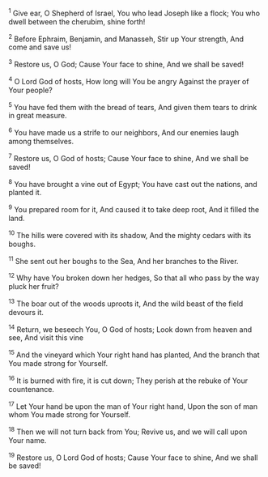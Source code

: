 <sup>1</sup> 
Give ear, O Shepherd of Israel, You who lead Joseph like a flock; You who dwell between the cherubim, shine forth! 

<sup>2</sup> 
Before Ephraim, Benjamin, and Manasseh, Stir up Your strength, And come and save us! 

<sup>3</sup> 
Restore us, O God; Cause Your face to shine, And we shall be saved! 

<sup>4</sup> 
O Lord God of hosts, How long will You be angry Against the prayer of Your people? 

<sup>5</sup> 
You have fed them with the bread of tears, And given them tears to drink in great measure. 

<sup>6</sup> 
You have made us a strife to our neighbors, And our enemies laugh among themselves. 

<sup>7</sup> 
Restore us, O God of hosts; Cause Your face to shine, And we shall be saved! 

<sup>8</sup> 
You have brought a vine out of Egypt; You have cast out the nations, and planted it. 

<sup>9</sup> 
You prepared room for it, And caused it to take deep root, And it filled the land. 

<sup>10</sup> 
The hills were covered with its shadow, And the mighty cedars with its boughs. 

<sup>11</sup> 
She sent out her boughs to the Sea, And her branches to the River. 

<sup>12</sup> 
Why have You broken down her hedges, So that all who pass by the way pluck her fruit? 

<sup>13</sup> 
The boar out of the woods uproots it, And the wild beast of the field devours it. 

<sup>14</sup> 
Return, we beseech You, O God of hosts; Look down from heaven and see, And visit this vine 

<sup>15</sup> 
And the vineyard which Your right hand has planted, And the branch that You made strong for Yourself. 

<sup>16</sup> 
It is burned with fire, it is cut down; They perish at the rebuke of Your countenance. 

<sup>17</sup> 
Let Your hand be upon the man of Your right hand, Upon the son of man whom You made strong for Yourself. 

<sup>18</sup> 
Then we will not turn back from You; Revive us, and we will call upon Your name. 

<sup>19</sup> 
Restore us, O Lord God of hosts; Cause Your face to shine, And we shall be saved!